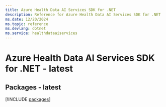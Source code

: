 ```yaml
---
title: Azure Health Data AI Services SDK for .NET
description: Reference for Azure Health Data AI Services SDK for .NET
ms.date: 12/20/2024
ms.topic: reference
ms.devlang: dotnet
ms.service: healthdataaiservices
---
```

# Azure Health Data AI Services SDK for .NET - latest
## Packages - latest
[!INCLUDE [packages](health-data-ai-services-index.md)]